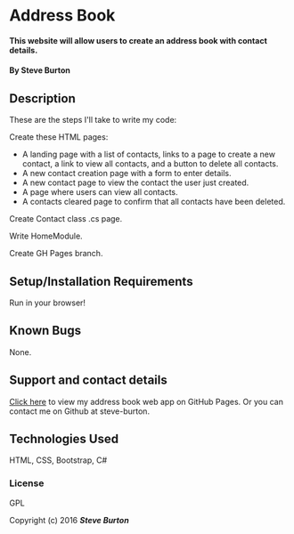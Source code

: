 # Address Book

#### This website will allow users to create an address book with contact details.

#### By **Steve Burton**

## Description
These are the steps I'll take to write my code:

Create these HTML pages:

* A landing page with a list of contacts, links to a page to create a new contact, a link to view all contacts, and a button to delete all contacts.
* A new contact creation page with a form to enter details.
* A new contact page to view the contact the user just created.
* A page where users can view all contacts.
* A contacts cleared page to confirm that all contacts have been deleted.

Create Contact class .cs page.

Write HomeModule.

Create GH Pages branch.


## Setup/Installation Requirements

Run in your browser!

## Known Bugs

None.

## Support and contact details

[Click here](http://steve-burton.github.io/address-book-csharp/) to view my address book web app on GitHub Pages.
Or you can contact me on Github at steve-burton.

## Technologies Used

HTML, CSS, Bootstrap, C#

### License

GPL

Copyright (c) 2016 **_Steve Burton_**
